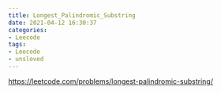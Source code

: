 ```yaml
---
title: Longest_Palindromic_Substring
date: 2021-04-12 16:30:37
categories: 
- Leecode
tags:
- Leecode
- unsloved
---
```


https://leetcode.com/problems/longest-palindromic-substring/